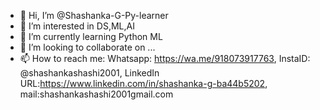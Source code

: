 - 👋 Hi, I’m @Shashanka-G-Py-learner
- 👀 I’m interested in DS,ML,AI
- 🌱 I’m currently learning Python ML
- 💞️ I’m looking to collaborate on ...
- 📫 How to reach me: Whatsapp: https://wa.me/918073917763, InstaID: @shashankashashi2001, LinkedIn URL:https://www.linkedin.com/in/shashanka-g-ba44b5202, mail:shashankashashi2001gmail.com


<!---
Shashanka-G-Py-learner/Shashanka-G-Py-learner is a ✨ special ✨ repository because its `README.md` (this file) appears on your GitHub profile.
You can click the Preview link to take a look at your changes.
--->
